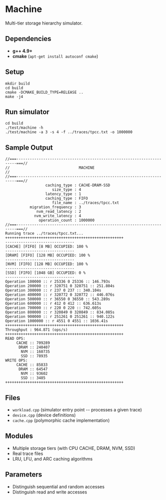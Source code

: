 # Machine

Multi-tier storage hierarchy simulator.

## Dependencies

- **g++ 4.9+**
- **cmake** (`apt-get install autoconf cmake`) 

## Setup
        
```
mkdir build
cd build
cmake -DCMAKE_BUILD_TYPE=RELEASE ..
make -j4
```

## Run simulator

```
cd build
./test/machine -h
./test/machine -a 3 -s 4 -f ../traces/tpcc.txt -o 1000000
```

## Sample Output

```
//===----------------------------------------------------------------------===//
//                               MACHINE                                      //
//===----------------------------------------------------------------------===//
                  caching_type : CACHE-DRAM-SSD
                     size_type : 4
                  latency_type : 1
                  caching_type : FIFO
                     file_name : ../traces/tpcc.txt
           migration_frequency : 3
              nvm_read_latency : 2
             nvm_write_latency : 4
               operation_count : 1000000
//===----------------------------------------------------------------------===//
Running trace ../traces/tpcc.txt...
+++++++++++++++++++++++++++++++++++++++++++++++++++++
-------------------------------
[CACHE] [FIFO] [8 MB] OCCUPIED: 100 %
-------------------------------
[DRAM] [FIFO] [128 MB] OCCUPIED: 100 %
-------------------------------
[NVM] [FIFO] [128 MB] OCCUPIED: 100 %
-------------------------------
[SSD] [FIFO] [1048 GB] OCCUPIED: 0 %
-------------------------------
Operation 100000 :: r 25336 0 25336 :: 146.793s 
Operation 200000 :: r 320751 0 320751 :: 251.804s 
Operation 300000 :: r 237 0 237 :: 340.104s 
Operation 400000 :: r 320772 0 320772 :: 446.076s 
Operation 500000 :: r 36550 0 36550 :: 543.289s 
Operation 600000 :: r 412 0 412 :: 636.613s 
Operation 700000 :: r 220 0 220 :: 742.605s 
Operation 800000 :: r 320849 0 320849 :: 834.085s 
Operation 900000 :: r 251261 0 251261 :: 940.122s 
Operation 1000000 :: r 4551 0 4551 :: 1036.41s 
+++++++++++++++++++++++++++++++++++++++++++++++++++++
Throughput : 964.871 (ops/s) 
+++++++++++++++++++++++++++++++++++++++++++++++++++++
READ OPS: 
     CACHE :: 709289
      DRAM :: 240407
       NVM :: 160735
       SSD :: 78935
WRITE OPS: 
     CACHE :: 85833
      DRAM :: 64547
       NVM :: 93602
       SSD :: 3485
+++++++++++++++++++++++++++++++++++++++++++++++++++++       
```

## Files

- `workload.cpp` (simulator entry point -- processes a given trace)
- `device.cpp` (device definitions)
- `cache.cpp` (polymorphic cache implementation)

## Modules

- Multiple storage tiers (with CPU CACHE, DRAM, NVM, SSD)
- Real trace files
- LRU, LFU, and ARC caching algorithms

## Parameters

- Distinguish sequential and random accesses 
- Distinguish read and write accesses
